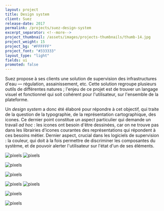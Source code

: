 ```yaml
---
layout: project
title: Design system
client: Suez
release-date: 2017
permalink: /projects/suez-design-system
excerpt_separator: <!--more-->
project_thumbnail: /assets/images/projects-thumbnails/thumb-14.jpg
project_weight: 15
project_bg: "#FFFFFF"
project_font: "#333333"
layout_type: "light"
fields: ui
promoted: false
---
```

Suez propose à ses clients une solution de supervision des infrastructures d'eau ― régulation, assainissement, etc. Cette solution regroupe plusieurs outils de différentes natures ; l'enjeu de ce projet est de trouver un langage visuel et fonctionnel qui soit cohérent pour l'utilisateur, sur l'ensemble de la plateforme. 

Un _design system_ a donc été élaboré pour répondre à cet objectif, qui traite de la question de la typographie, de la représentation cartographique, des icones. Ce dernier point constitue un aspect particulier qui demande un travail _ad hoc_ : les icones ont besoin d'être dessinées, car on ne trouve pas dans les librairies d'icones courantes des représentations qui répondent à ces besoins métier. Dernier aspect, crucial dans les logiciels de supervision : la couleur, qui doit à la fois permettre de discriminer les composantes du système, et de pouvoir alerter l'utilisateur sur l'état d'un de ses éléments.

![pixels](/assets/images/projects/suez/suez-2.jpg)
![pixels](/assets/images/projects/suez/suez-5.jpg)

![pixels](/assets/images/projects/suez/suez-1.jpg)

![pixels](/assets/images/projects/suez/suez-6.jpg)

![pixels](/assets/images/projects/suez/suez-8.jpg)
![pixels](/assets/images/projects/suez/suez-7.jpg)

![pixels](/assets/images/projects/suez/suez-9.jpg)


![pixels](/assets/images/projects/suez/suez-0.jpg)
